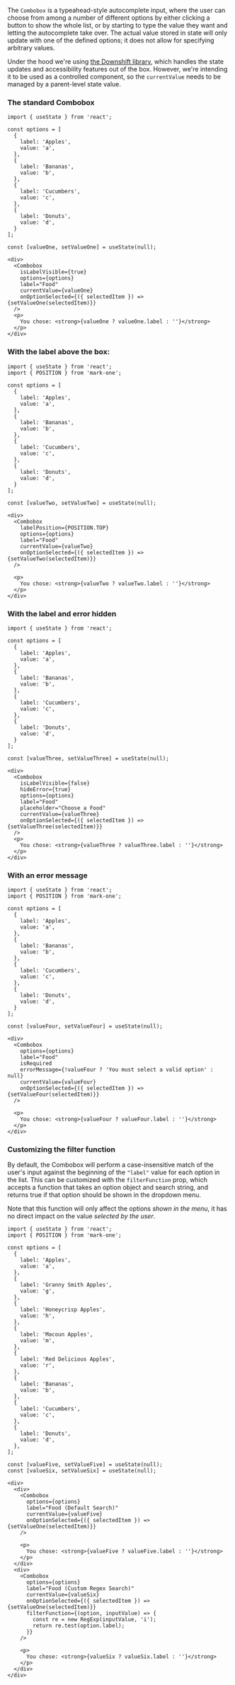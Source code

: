 The `Combobox` is a typeahead-style autocomplete input, where the user can choose from among a number of different options by either clicking a button to show the whole list, or by starting to type the value they want and letting the autocomplete take over. The actual value stored in state will only update with one of the defined options; it does not allow for specifying arbitrary values.

Under the hood we're using [the Downshift library][downshift], which handles the state updates and accessibility features out of the box. However, we're intending it to be used as a controlled component, so the `currentValue` needs to be managed by a parent-level state value.

[downshift]: https://www.downshift-js.com/

### The standard Combobox

```tsx
import { useState } from 'react';

const options = [
  {
    label: 'Apples',
    value: 'a',
  },
  {
    label: 'Bananas',
    value: 'b',
  },
  {
    label: 'Cucumbers',
    value: 'c',
  },
  {
    label: 'Donuts',
    value: 'd',
  }
];

const [valueOne, setValueOne] = useState(null);

<div>
  <Combobox
    isLabelVisible={true}
    options={options}
    label="Food"
    currentValue={valueOne}
    onOptionSelected={({ selectedItem }) => {setValueOne(selectedItem)}}
  />
  <p>
    You chose: <strong>{valueOne ? valueOne.label : ''}</strong>
  </p>
</div>
```

### With the label above the box:

```tsx
import { useState } from 'react';
import { POSITION } from 'mark-one';

const options = [
  {
    label: 'Apples',
    value: 'a',
  },
  {
    label: 'Bananas',
    value: 'b',
  },
  {
    label: 'Cucumbers',
    value: 'c',
  },
  {
    label: 'Donuts',
    value: 'd',
  }
];

const [valueTwo, setValueTwo] = useState(null);

<div>
  <Combobox
    labelPosition={POSITION.TOP}
    options={options}
    label="Food"
    currentValue={valueTwo}
    onOptionSelected={({ selectedItem }) => {setValueTwo(selectedItem)}}
  />

  <p>
    You chose: <strong>{valueTwo ? valueTwo.label : ''}</strong>
  </p>
</div>
```

### With the label and error hidden
```tsx
import { useState } from 'react';

const options = [
  {
    label: 'Apples',
    value: 'a',
  },
  {
    label: 'Bananas',
    value: 'b',
  },
  {
    label: 'Cucumbers',
    value: 'c',
  },
  {
    label: 'Donuts',
    value: 'd',
  }
];

const [valueThree, setValueThree] = useState(null);

<div>
  <Combobox
    isLabelVisible={false}
    hideError={true}
    options={options}
    label="Food"
    placeholder="Choose a Food"
    currentValue={valueThree}
    onOptionSelected={({ selectedItem }) => {setValueThree(selectedItem)}}
  />
  <p>
    You chose: <strong>{valueThree ? valueThree.label : ''}</strong>
  </p>
</div>
```

### With an error message

```tsx
import { useState } from 'react';
import { POSITION } from 'mark-one';

const options = [
  {
    label: 'Apples',
    value: 'a',
  },
  {
    label: 'Bananas',
    value: 'b',
  },
  {
    label: 'Cucumbers',
    value: 'c',
  },
  {
    label: 'Donuts',
    value: 'd',
  }
];

const [valueFour, setValueFour] = useState(null);

<div>
  <Combobox
    options={options}
    label="Food"
    isRequired
    errorMessage={!valueFour ? 'You must select a valid option' : null}
    currentValue={valueFour}
    onOptionSelected={({ selectedItem }) => {setValueFour(selectedItem)}}
  />

  <p>
    You chose: <strong>{valueFour ? valueFour.label : ''}</strong>
  </p>
</div>
```

### Customizing the filter function

By default, the Combobox will perform a case-insensitive match of the user's input against the beginning of the `"label"` value for each option in the list. This can be customized with the `filterFunction` prop, which accepts a function that takes an option object and search string, and returns true if that option should be shown in the dropdown menu.

Note that this function will only affect the options _shown in the menu_, it has no direct impact on the value _selected by the user_.

```tsx
import { useState } from 'react';
import { POSITION } from 'mark-one';

const options = [
  {
    label: 'Apples',
    value: 'a',
  },
  {
    label: 'Granny Smith Apples',
    value: 'g',
  },
  {
    label: 'Honeycrisp Apples',
    value: 'h',
  },
  {
    label: 'Macoun Apples',
    value: 'm',
  },
  {
    label: 'Red Delicious Apples',
    value: 'r',
  },
  {
    label: 'Bananas',
    value: 'b',
  },
  {
    label: 'Cucumbers',
    value: 'c',
  },
  {
    label: 'Donuts',
    value: 'd',
  },
];

const [valueFive, setValueFive] = useState(null);
const [valueSix, setValueSix] = useState(null);

<div>
  <div>
    <Combobox
      options={options}
      label="Food (Default Search)"
      currentValue={valueFive}
      onOptionSelected={({ selectedItem }) => {setValueOne(selectedItem)}}
    />

    <p>
      You chose: <strong>{valueFive ? valueFive.label : ''}</strong>
    </p>
  </div>
  <div>
    <Combobox
      options={options}
      label="Food (Custom Regex Search)"
      currentValue={valueSix}
      onOptionSelected={({ selectedItem }) => {setValueOne(selectedItem)}}
      filterFunction={(option, inputValue) => {
        const re = new RegExp(inputValue, 'i');
        return re.test(option.label);
      }}
    />

    <p>
      You chose: <strong>{valueSix ? valueSix.label : ''}</strong>
    </p>
  </div>
</div>
```
